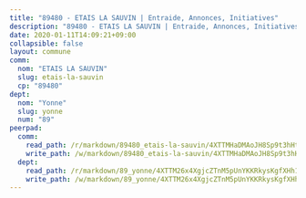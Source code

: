 ```yaml
---
title: "89480 - ETAIS LA SAUVIN | Entraide, Annonces, Initiatives"
description: "89480 - ETAIS LA SAUVIN | Entraide, Annonces, Initiatives"
date: 2020-01-11T14:09:21+09:00
collapsible: false
layout: commune
comm:
  nom: "ETAIS LA SAUVIN"
  slug: etais-la-sauvin
  cp: "89480"
dept:
  nom: "Yonne"
  slug: yonne
  num: "89"
peerpad:
  comm:
    read_path: /r/markdown/89480_etais-la-sauvin/4XTTMHaDMAoJH8Sp9t3hHtcAsnEMUYh6ZftcZYuSgDQNbv9Df
    write_path: /w/markdown/89480_etais-la-sauvin/4XTTMHaDMAoJH8Sp9t3hHtcAsnEMUYh6ZftcZYuSgDQNbv9Df-K3TgV6MVapZViCNF8hr9ssoRU5mBGAAiN4uJjCdKN2bek9zRecK6mWjmNNh2rvJyfwbQphEBbAPVu6V9R4dyYXUFKrcHwpc9BbNPvZN78uKEcAzeMd5hmcJSoeLw553KQqrhbRgZ
  dept:
    read_path: /r/markdown/89_yonne/4XTTM26x4XgjcZTnM5pUnYKKRkysKgfXHh1wiigoPHqn9LDKB
    write_path: /w/markdown/89_yonne/4XTTM26x4XgjcZTnM5pUnYKKRkysKgfXHh1wiigoPHqn9LDKB-K3TgU4xaMVqzoRnPJNyddApuMoWvJyHL35bzooauYvdhG3MLg3ikjpoueq9BDtqVP4hJBQxpPxix2gohzXyST9tZPnEkyXpDMdHiAFpx7EU6e8WgvFk7NPsBQepM8o13bG9dyqq7
---
```


